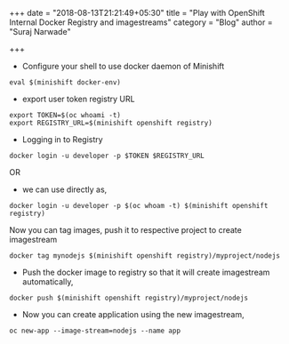 +++
date = "2018-08-13T21:21:49+05:30"
title = "Play with OpenShift Internal Docker Registry and imagestreams"
category = "Blog"
author = "Suraj Narwade"

+++


* Configure your shell to use docker daemon of Minishift

```
eval $(minishift docker-env)
```

* export user token registry URL 

```
export TOKEN=$(oc whoami -t)
export REGISTRY_URL=$(minishift openshift registry)
```

* Logging in to Registry

```
docker login -u developer -p $TOKEN $REGISTRY_URL
```

OR

* we can use directly as,

```
docker login -u developer -p $(oc whoam -t) $(minishift openshift registry)
```

Now you can tag images, push it to respective project to create imagestream

```
docker tag mynodejs $(minishift openshift registry)/myproject/nodejs
```

* Push the docker image to registry so that it will create imagestream automatically,

```
docker push $(minishift openshift registry)/myproject/nodejs
```

* Now you can create application using the new imagestream,

```
oc new-app --image-stream=nodejs --name app
```